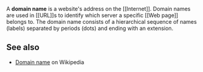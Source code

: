 A __domain name__ is a website's address on the [[Internet]]. Domain names are used in [[URL]]s to identify which server a specific [[Web page]] belongs to. The domain name consists of a hierarchical sequence of names (labels) separated by periods (dots) and ending with an extension.

## See also
- [Domain name](https://en.wikipedia.org/wiki/Domain_name) on Wikipedia